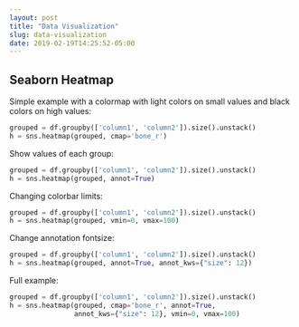 ```yaml
---
layout: post
title: "Data Visualization"
slug: data-visualization
date: 2019-02-19T14:25:52-05:00
---
```


## Seaborn Heatmap

Simple example with a colormap with light colors on small values and black colors on high values:

```python
grouped = df.groupby(['column1', 'column2']).size().unstack()
h = sns.heatmap(grouped, cmap='bone_r')
```

Show values of each group:

```python
grouped = df.groupby(['column1', 'column2']).size().unstack()
h = sns.heatmap(grouped, annot=True)
```

Changing colorbar limits:

```python
grouped = df.groupby(['column1', 'column2']).size().unstack()
h = sns.heatmap(grouped, vmin=0, vmax=100)
```

Change annotation fontsize:

```python
grouped = df.groupby(['column1', 'column2']).size().unstack()
h = sns.heatmap(grouped, annot=True, annot_kws={"size": 12})
```

Full example:
```python
grouped = df.groupby(['column1', 'column2']).size().unstack()
h = sns.heatmap(grouped, cmap='bone_r', annot=True, 
                annot_kws={"size": 12}, vmin=0, vmax=100)
```
